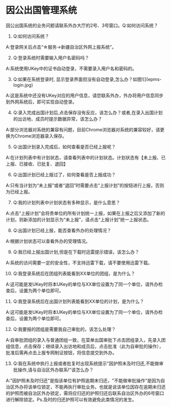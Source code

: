 # 因公出国管理系统

因公出国系统的业务问题请联系外办大厅的2号、3号窗口。Q:如何访问系统？

1. Q:如何访问系统？

A:登录网关后点击“☆服务-&gt;新疆自治区外网上报系统”。

2. Q:登录系统时需要输入用户名密码吗？

A:系统使用UKey中的证书自动登录，不需要录入用户名和密码的。

3. Q:如果在系统登录时, 显示登录界面但没有自动登录,怎么办？如图!\[\]\(epms-login.jpg\)

A:这是系统中还没有UKey对应的用户信息，请您联系外办，外办将用户信息同步到外网系统后，即可实现自动登录。

4. Q:录入完成出国计划后,点击保存没有反应，该怎么办？或者,在录入出国计划的出访地、成员时提示数据异常，该怎么办？

A:部分浏览器对系统的兼容有问题，目前Chrome浏览器对系统的兼容较好，请更换为Chrome浏览器录入保存。

5. Q:出国计划录入完成后，如何查看是否已经上报呢？

A:在计划列表中有计划状态，请查看列表中的计划状态。计划状态有【未上报、已上报、已接收、已批复、退回】

6. Q:出国计划已经上报过了，如何查看是否上报成功？

A:只有当计划为“未上报”或者“退回”时需要点击“上报计划”的按钮进行上报，否则为已经上报。

7. Q:我的计划列表中计划状态有多种显示，是什么意思？

A:点击“上报计划”会将贵单位的所有计划统一上报，如果在上报之后又添加了新的计划，则新添加的计划显示为“未上报”，请点击“上报计划”统一上报状态。

8. Q:出国计划已经上报，能否查看外办的处理情况？

A:根据计划状态可以查看外办的受理情况。

9. Q:我已经上报出国计划,但是在下载时迅雷提示错误，该怎么办？

A:系统的访问需要一定的安全性，不支持迅雷下载，请不要使用迅雷下载。

10. Q:我登录系统后在团组列表能看到XX单位的团组，是为什么？

A:这可能是发UKey时将本UKey的单位与XX单位设置为了同一个单位，请外办检查后，设置为两个单位即可。

11. Q:我登录系统后在出国计划列表能看到XX单位的计划，是为什么？

A:这可能是发UKey时将本UKey的单位与XX单位设置为了同一个单位，请外办检查后，设置为两个单位即可。

12. Q:我要报的团组是需要我自己审批的，该怎么处理？

A:自审批团组的录入与普通团组一致，在菜单出国审批下点击团组录入，先录入团组信息，点击保存；继续录入出访地和成员后，点击批准（此为自审批的操作），批准后需再点击上报专网制证按钮，将信息提交到外办。

13. Q:我在系统中执行上报或者批复时出现系统提示"因护照未及时归还,不能做审批操作,请与自治区外办联系!"该怎么办？

A:"因护照未及时归还"是指该单位有护照逾期未归还，"不能做审批操作"是因为自治区外办将该单位锁定，不能再执行审批业务。也就是说该单位因存在逾期未归还的护照而被自治区外办锁定，需将应归还的护照归还后联系自治区外办的6号窗口进行解除锁定。Ps.及时的归还护照可以有效避免此类情况的发生。





